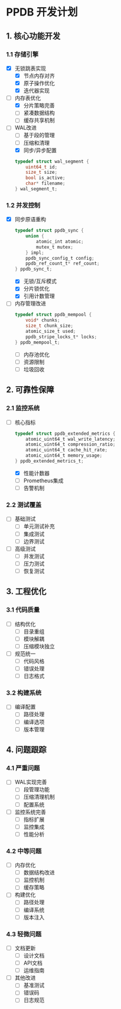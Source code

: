 # PPDB 开发计划

## 1. 核心功能开发

### 1.1 存储引擎
- [x] 无锁跳表实现
  - [x] 节点内存对齐
  - [x] 原子操作优化
  - [x] 迭代器实现

- [ ] 内存表优化
  - [x] 分片策略完善
  - [ ] 紧凑数据结构
  - [ ] 缓存共享机制

- [ ] WAL改进
  - [ ] 基于段的管理
  - [ ] 压缩和清理
  - [x] 同步/异步配置
  ```c
  typedef struct wal_segment {
      uint64_t id;
      size_t size;
      bool is_active;
      char* filename;
  } wal_segment_t;
  ```

### 1.2 并发控制
- [x] 同步原语重构
  ```c
  typedef struct ppdb_sync {
      union {
          atomic_int atomic;
          mutex_t mutex;
      } impl;
      ppdb_sync_config_t config;
      ppdb_ref_count_t* ref_count;
  } ppdb_sync_t;
  ```
  - [x] 无锁/互斥模式
  - [x] 分片锁优化
  - [x] 引用计数管理

- [ ] 内存管理改进
  ```c
  typedef struct ppdb_mempool {
      void* chunks;
      size_t chunk_size;
      atomic_size_t used;
      ppdb_stripe_locks_t* locks;
  } ppdb_mempool_t;
  ```
  - [ ] 内存池优化
  - [ ] 资源限制
  - [ ] 垃圾回收

## 2. 可靠性保障

### 2.1 监控系统
- [ ] 核心指标
  ```c
  typedef struct ppdb_extended_metrics {
      atomic_uint64_t wal_write_latency;
      atomic_uint64_t compression_ratio;
      atomic_uint64_t cache_hit_rate;
      atomic_uint64_t memory_usage;
  } ppdb_extended_metrics_t;
  ```
  - [x] 性能计数器
  - [ ] Prometheus集成
  - [ ] 告警机制

### 2.2 测试覆盖
- [ ] 基础测试
  - [ ] 单元测试补充
  - [ ] 集成测试
  - [ ] 边界测试

- [ ] 高级测试
  - [ ] 并发测试
  - [ ] 压力测试
  - [ ] 恢复测试

## 3. 工程优化

### 3.1 代码质量
- [ ] 结构优化
  - [ ] 目录重组
  - [ ] 模块解耦
  - [ ] 压缩模块独立

- [ ] 规范统一
  - [ ] 代码风格
  - [ ] 错误处理
  - [ ] 日志格式

### 3.2 构建系统
- [ ] 编译配置
  - [ ] 路径处理
  - [ ] 编译选项
  - [ ] 版本管理

## 4. 问题跟踪

### 4.1 严重问题
- [ ] WAL实现完善
  - [ ] 段管理功能
  - [ ] 压缩清理机制
  - [ ] 配置系统

- [ ] 监控系统完善
  - [ ] 指标扩展
  - [ ] 监控集成
  - [ ] 性能分析

### 4.2 中等问题
- [ ] 内存优化
  - [ ] 数据结构改进
  - [ ] 监控机制
  - [ ] 缓存策略

- [ ] 构建优化
  - [ ] 路径处理
  - [ ] 编译系统
  - [ ] 版本注入

### 4.3 轻微问题
- [ ] 文档更新
  - [ ] 设计文档
  - [ ] API文档
  - [ ] 运维指南

- [ ] 其他改进
  - [ ] 基准测试
  - [ ] 错误码
  - [ ] 日志规范
